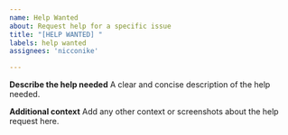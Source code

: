 ```yaml
---
name: Help Wanted
about: Request help for a specific issue
title: "[HELP WANTED] "
labels: help wanted
assignees: 'nicconike'

---
```


**Describe the help needed**
A clear and concise description of the help needed.

**Additional context**
Add any other context or screenshots about the help request here.
